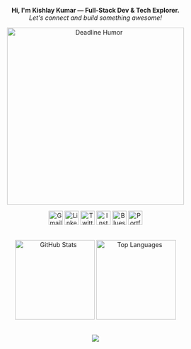 <p align="center">
  <b>Hi, I'm Kishlay Kumar — Full-Stack Dev & Tech Explorer.</b><br>
  <em>Let's connect and build something awesome!</em>
</p>

<p align="center">
  <img src="https://pplx-res.cloudinary.com/image/private/user_uploads/73355340/1f855231-2998-4389-904f-d76f1fcdae52/gooo.jpg" alt="Deadline Humor" width="400"/>
</p>

<p align="center">
  <a href="mailto:kkishlay502@gmail.com" title="Email"><img src="https://img.icons8.com/fluency/48/gmail-new.png" width="32" alt="Gmail"/></a>
  <a href="https://linkedin.com/in/kishlaykumar1" title="LinkedIn"><img src="https://img.icons8.com/color/48/linkedin.png" width="32" alt="LinkedIn"/></a>
  <a href="https://twitter.com/kishlay_012" title="Twitter"><img src="https://img.icons8.com/color/48/twitter--v1.png" width="32" alt="Twitter"/></a>
  <a href="https://instagram.com/kishlay_012" title="Instagram"><img src="https://img.icons8.com/color/48/instagram-new.png" width="32" alt="Instagram"/></a>
  <a href="https://bsky.app/profile/kishlay1.bsky.social" title="Bluesky"><img src="https://uxwing.com/wp-content/themes/uxwing/download/brands-and-social-media/bluesky-app-icon.png" width="32" alt="Bluesky"/></a>
  <a href="https://kishlaykumar.onrender.com" title="Portfolio"><img src="https://img.icons8.com/ios-filled/50/domain.png" width="32" alt="Portfolio"/></a>
</p>

<br>

<div align="center">
  <img 
    src="https://github-readme-stats.vercel.app/api?username=innovatewithkishlay&show_icons=true&count_private=true&include_all_commits=true&theme=radical&hide_border=true" 
    height="180" 
    alt="GitHub Stats" 
  />
  <img 
    src="https://github-readme-stats.vercel.app/api/top-langs/?username=innovatewithkishlay&layout=compact&langs_count=8&theme=radical&hide_border=true&hide=html,css" 
    height="180" 
    alt="Top Languages" 
  />
</div>

<br>

<p align="center">
  <img src="https://capsule-render.vercel.app/api?type=waving&color=gradient&height=100&section=footer"/>
</p>
